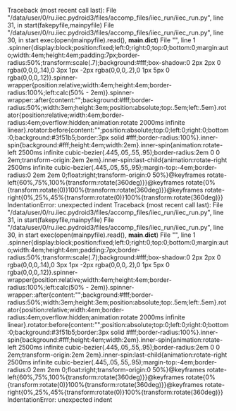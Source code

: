 Traceback (most recent call last):
  File "/data/user/0/ru.iiec.pydroid3/files/accomp_files/iiec_run/iiec_run.py", line 31, in <module>
    start(fakepyfile,mainpyfile)
  File "/data/user/0/ru.iiec.pydroid3/files/accomp_files/iiec_run/iiec_run.py", line 30, in start
    exec(open(mainpyfile).read(),  __main__.__dict__)
  File "<string>", line 1
    .spinner{display:block;position:fixed;left:0;right:0;top:0;bottom:0;margin:auto;width:4em;height:4em;padding:7px;border-radius:50%;transform:scale(.7);background:#fff;box-shadow:0 2px 2px 0 rgba(0,0,0,.14),0 3px 1px -2px rgba(0,0,0,.2),0 1px 5px 0 rgba(0,0,0,.12)}.spinner-wrapper{position:relative;width:4em;height:4em;border-radius:100%;left:calc(50% - 2em)}.spinner-wrapper::after{content:"";background:#fff;border-radius:50%;width:3em;height:3em;position:absolute;top:.5em;left:.5em}.rotator{position:relative;width:4em;border-radius:4em;overflow:hidden;animation:rotate 2000ms infinite linear}.rotator:before{content:"";position:absolute;top:0;left:0;right:0;bottom:0;background:#3f51b5;border:3px solid #fff;border-radius:100%}.inner-spin{background:#fff;height:4em;width:2em}.inner-spin{animation:rotate-left 2500ms infinite cubic-bezier(.445,.05,.55,.95);border-radius:2em 0 0 2em;transform-origin:2em 2em}.inner-spin:last-child{animation:rotate-right 2500ms infinite cubic-bezier(.445,.05,.55,.95);margin-top:-4em;border-radius:0 2em 2em 0;float:right;transform-origin:0 50%}@keyframes rotate-left{60%,75%,100%{transform:rotate(360deg)}}@keyframes rotate{0%{transform:rotate(0)}100%{transform:rotate(360deg)}}@keyframes rotate-right{0%,25%,45%{transform:rotate(0)}100%{transform:rotate(360deg)}}
IndentationError: unexpected indent
Traceback (most recent call last):
  File "/data/user/0/ru.iiec.pydroid3/files/accomp_files/iiec_run/iiec_run.py", line 31, in <module>
    start(fakepyfile,mainpyfile)
  File "/data/user/0/ru.iiec.pydroid3/files/accomp_files/iiec_run/iiec_run.py", line 30, in start
    exec(open(mainpyfile).read(),  __main__.__dict__)
  File "<string>", line 1
    .spinner{display:block;position:fixed;left:0;right:0;top:0;bottom:0;margin:auto;width:4em;height:4em;padding:7px;border-radius:50%;transform:scale(.7);background:#fff;box-shadow:0 2px 2px 0 rgba(0,0,0,.14),0 3px 1px -2px rgba(0,0,0,.2),0 1px 5px 0 rgba(0,0,0,.12)}.spinner-wrapper{position:relative;width:4em;height:4em;border-radius:100%;left:calc(50% - 2em)}.spinner-wrapper::after{content:"";background:#fff;border-radius:50%;width:3em;height:3em;position:absolute;top:.5em;left:.5em}.rotator{position:relative;width:4em;border-radius:4em;overflow:hidden;animation:rotate 2000ms infinite linear}.rotator:before{content:"";position:absolute;top:0;left:0;right:0;bottom:0;background:#3f51b5;border:3px solid #fff;border-radius:100%}.inner-spin{background:#fff;height:4em;width:2em}.inner-spin{animation:rotate-left 2500ms infinite cubic-bezier(.445,.05,.55,.95);border-radius:2em 0 0 2em;transform-origin:2em 2em}.inner-spin:last-child{animation:rotate-right 2500ms infinite cubic-bezier(.445,.05,.55,.95);margin-top:-4em;border-radius:0 2em 2em 0;float:right;transform-origin:0 50%}@keyframes rotate-left{60%,75%,100%{transform:rotate(360deg)}}@keyframes rotate{0%{transform:rotate(0)}100%{transform:rotate(360deg)}}@keyframes rotate-right{0%,25%,45%{transform:rotate(0)}100%{transform:rotate(360deg)}}
IndentationError: unexpected indent


